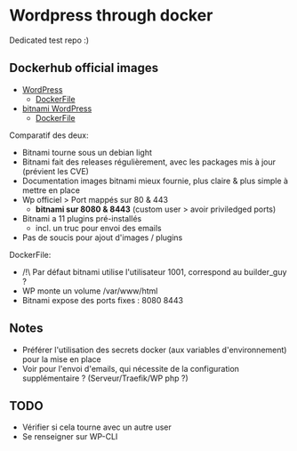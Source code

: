 # Wordpress through docker

Dedicated test repo :)

## Dockerhub official images

- [WordPress](https://hub.docker.com/_/wordpress/)
  - [DockerFile](https://github.com/docker-library/wordpress/blob/8215003254de4bf0a8ddd717c3c393e778b872ce/php7.3/apache/Dockerfile)
- [bitnami WordPress](https://hub.docker.com/r/bitnami/wordpress/)
  - [DockerFile](https://github.com/bitnami/bitnami-docker-wordpress/blob/5.4.1-debian-10-r28/5/debian-10/Dockerfile)

Comparatif des deux:

- Bitnami tourne sous un debian light
- Bitnami fait des releases régulièrement, avec les packages mis à jour (prévient les CVE)
- Documentation images bitnami mieux fournie, plus claire & plus simple à mettre en place
- Wp officiel > Port mappés sur 80 & 443
  - **bitnami sur 8080 & 8443** (custom user > avoir priviledged ports)
- Bitnami a 11 plugins pré-installés
  - incl. un truc pour envoi des emails
- Pas de soucis pour ajout d'images / plugins

DockerFile:

- /!\ Par défaut bitnami utilise l'utilisateur 1001, correspond au builder_guy ?
- WP monte un volume /var/www/html
- Bitnami expose des ports fixes : 8080 8443

## Notes

- Préférer l'utilisation des secrets docker (aux variables d'environnement) pour la mise en place
- Voir pour l'envoi d'emails, qui nécessite de la configuration supplémentaire ? (Serveur/Traefik/WP php ?)

## TODO

- Vérifier si cela tourne avec un autre user
- Se renseigner sur WP-CLI

